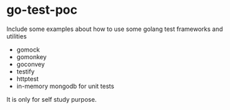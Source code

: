 # go-test-poc

Include some examples about how to use some golang test frameworks and utilities
- gomock
- gomonkey
- goconvey
- testify
- httptest
- in-memory mongodb for unit tests

It is only for self study purpose.